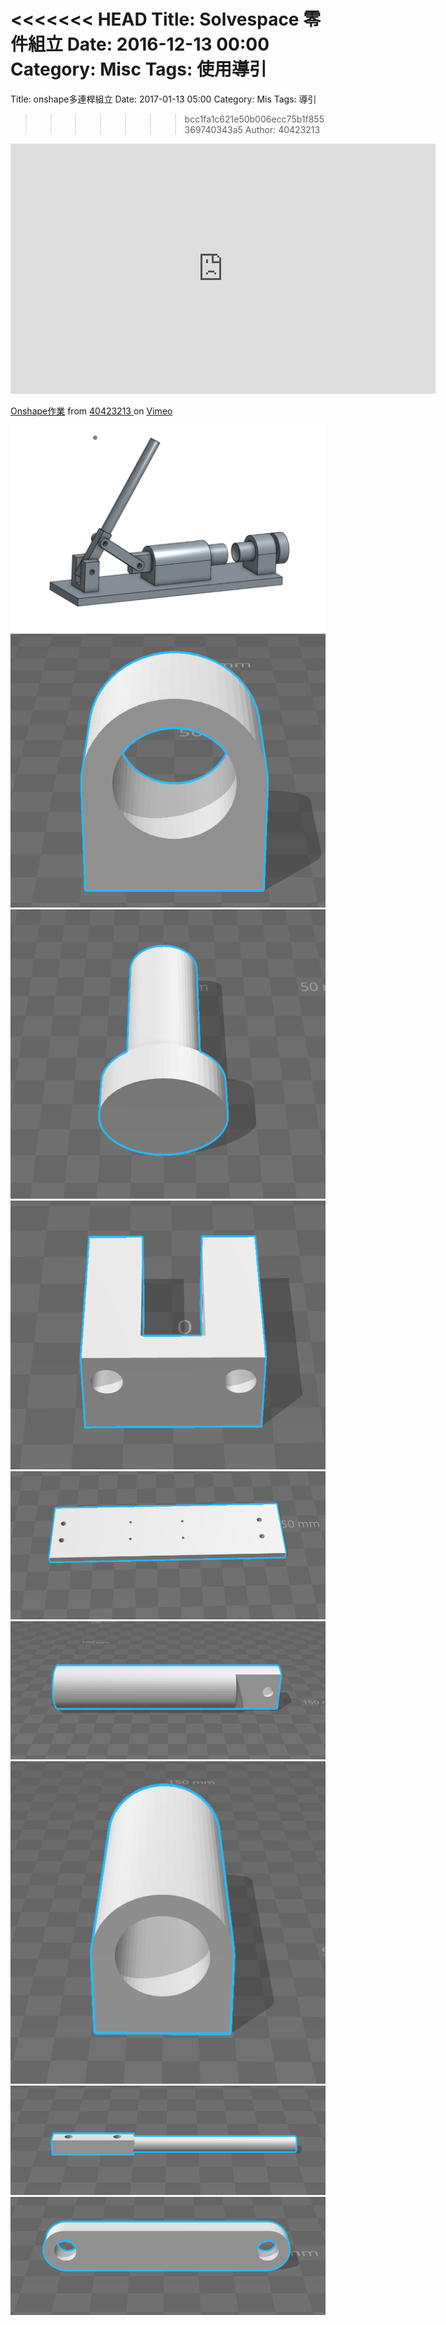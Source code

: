 <<<<<<< HEAD
Title: Solvespace 零件組立
Date: 2016-12-13 00:00
Category: Misc
Tags: 使用導引
=======
Title: onshape多連桿組立
Date: 2017-01-13 05:00
Category: Mis
Tags: 導引
>>>>>>> bcc1fa1c621e50b006ecc75b1f855369740343a5
Author: 40423213

<iframe src="https://player.vimeo.com/video/199227356" width="680" height="400" frameborder="0" 
webkitallowfullscreen mozallowfullscreen allowfullscreen></iframe>
<p><a href="https://player.vimeo.com/video/199227356">Onshape作業</a> from <a 
href="https://player.vimeo.com/video/199227356">40423213 </a> on <a href="https://vimeo.com">Vimeo</a></p>
<a><img src="..\w12\6.png" /></a>
<a><img src="..\w12\7.png" /></a>
<a><img src="..\w12\8.png" /></a>
<a><img src="..\w12\9.png" /></a>
<a><img src="..\w12\10.png" /></a>
<a><img src="..\w12\11.png" /></a>
<a><img src="..\w12\12.png" /></a>
<a><img src="..\w12\13.png" /></a>
<a><img src="..\w12\14.png" /></a>
